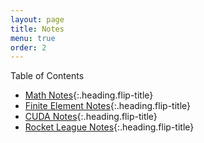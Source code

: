 ```yaml
---
layout: page
title: Notes
menu: true
order: 2
---
```


Table of Contents

* [Math Notes]{:.heading.flip-title}
* [Finite Element Notes]{:.heading.flip-title}
* [CUDA Notes]{:.heading.flip-title}
* [Rocket League Notes]{:.heading.flip-title}

[Math Notes]: math/index.md
[Finite Element Notes]: fem/index.md
[CUDA Notes]: cuda/index.md
[Rocket League Notes]: RocketLeague/index.md
